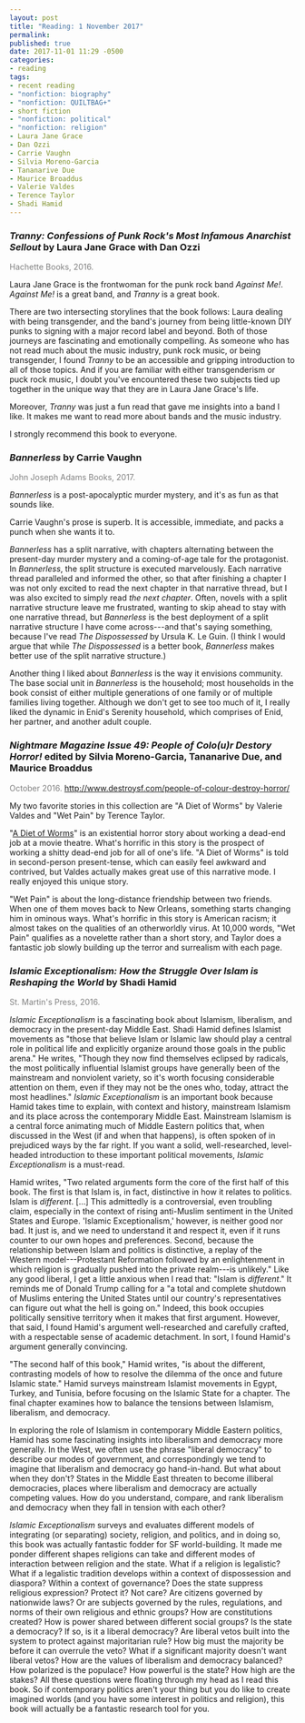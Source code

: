 ```yaml
---
layout: post
title: "Reading: 1 November 2017"
permalink:
published: true
date: 2017-11-01 11:29 -0500
categories:
- reading
tags:
- recent reading
- "nonfiction: biography"
- "nonfiction: QUILTBAG+"
- short fiction
- "nonfiction: political"
- "nonfiction: religion"
- Laura Jane Grace
- Dan Ozzi
- Carrie Vaughn
- Silvia Moreno-Garcia
- Tananarive Due
- Maurice Broaddus
- Valerie Valdes
- Terence Taylor
- Shadi Hamid
---
```


### *Tranny: Confessions of Punk Rock's Most Infamous Anarchist Sellout* by Laura Jane Grace with Dan Ozzi

<p style="color: gray;">Hachette Books, 2016.</p>

Laura Jane Grace is the frontwoman for the punk rock band *Against Me!*. *Against Me!* is a great band, and *Tranny* is a great book.

There are two intersecting storylines that the book follows: Laura dealing with being transgender, and the band's journey from being little-known DIY punks to signing with a major record label and beyond. Both of those journeys are fascinating and emotionally compelling. As someone who has not read much about the music industry, punk rock music, or being transgender, I found *Tranny* to be an accessible and gripping introduction to all of those topics. And if you are familiar with either transgenderism or puck rock music, I doubt you've encountered these two subjects tied up together in the unique way that they are in Laura Jane Grace's life.

Moreover, *Tranny* was just a fun read that gave me insights into a band I like. It makes me want to read more about bands and the music industry.

I strongly recommend this book to everyone.

### *Bannerless* by Carrie Vaughn

<p style="color: gray;">John Joseph Adams Books, 2017.</p>

*Bannerless* is a post-apocalyptic murder mystery, and it's as fun as that sounds like.

Carrie Vaughn's prose is superb. It is accessible, immediate, and packs a punch when she wants it to.

*Bannerless* has a split narrative, with chapters alternating between the present-day murder mystery and a coming-of-age tale for the protagonist. In *Bannerless*, the split structure is executed marvelously. Each narrative thread paralleled and informed the other, so that after finishing a chapter I was not only excited to read the next chapter in that narrative thread, but I was also excited to simply read *the next chapter*. Often, novels with a split narrative structure leave me frustrated, wanting to skip ahead to stay with one narrative thread, but *Bannerless* is the best deployment of a split narrative structure I have come across---and that's saying something, because I've read *The Dispossessed* by Ursula K. Le Guin. (I think I would argue that while *The Dispossessed* is a better book, *Bannerless* makes better use of the split narrative structure.)

Another thing I liked about *Bannerless* is the way it envisions community. The base social unit in *Bannerless* is the household; most households in the book consist of either multiple generations of one family or of multiple families living together. Although we don't get to see too much of it, I really liked the dynamic in Enid's Serenity household, which comprises of Enid, her partner, and another adult couple.

### *Nightmare Magazine Issue 49: People of Colo(u)r Destory Horror!* edited by Silvia Moreno-Garcia, Tananarive Due, and Maurice Broaddus

<p style="color: gray;">October 2016. <a href="http://www.destroysf.com/people-of-colour-destroy-horror/">http://www.destroysf.com/people-of-colour-destroy-horror/</a></p>

My two favorite stories in this collection are "A Diet of Worms" by Valerie Valdes and "Wet Pain" by Terence Taylor.

"[A Diet of Worms](http://www.nightmare-magazine.com/fiction/a-diet-of-worms/)" is an existential horror story about working a dead-end job at a movie theatre. What's horrific in this story is the prospect of working a shitty dead-end job for all of one's life. "A Diet of Worms" is told in second-person present-tense, which can easily feel awkward and contrived, but Valdes actually makes great use of this narrative mode. I really enjoyed this unique story.

"Wet Pain" is about the long-distance friendship between two friends. When one of them moves back to New Orleans, something starts changing him in ominous ways. What's horrific in this story is American racism; it almost takes on the qualities of an otherworldly virus. At 10,000 words, "Wet Pain" qualifies as a novelette rather than a short story, and Taylor does a fantastic job slowly building up the terror and surrealism with each page.

### *Islamic Exceptionalism: How the Struggle Over Islam is Reshaping the World* by Shadi Hamid

<p style="color: gray;">St. Martin's Press, 2016.</p>

*Islamic Exceptionalism* is a fascinating book about Islamism, liberalism, and democracy in the present-day Middle East. Shadi Hamid defines Islamist movements as "those that believe Islam or Islamic law should play a central role in political life and explicitly organize around those goals in the public arena." He writes, "Though they now find themselves eclipsed by radicals, the most politically influential Islamist groups have generally been of the mainstream and nonviolent variety, so it's worth focusing considerable attention on them, even if they may not be the ones who, today, attract the most headlines." *Islamic Exceptionalism* is an important book because Hamid takes time to explain, with context and history, mainstream Islamism and its place across the contemporary Middle East. Mainstream Islamism is a central force animating much of Middle Eastern politics that, when discussed in the West (if and when that happens), is often spoken of in prejudiced ways by the far right. If you want a solid, well-researched, level-headed introduction to these important political movements, *Islamic Exceptionalism* is a must-read.

Hamid writes, "Two related arguments form the core of the first half of this book. The first is that Islam is, in fact, distinctive in how it relates to politics. Islam is *different*. [...] This admittedly is a controversial, even troubling claim, especially in the context of rising anti-Muslim sentiment in the United States and Europe. 'Islamic Exceptionalism,' however, is neither good nor bad. It just is, and we need to understand it and respect it, even if it runs counter to our own hopes and preferences. Second, because the relationship between Islam and politics is distinctive, a replay of the Western model---Protestant Reformation followed by an enlightenment in which religion is gradually pushed into the private realm---is unlikely." Like any good liberal, I get a little anxious when I read that: "Islam is *different*." It reminds me of Donald Trump calling for a "a total and complete shutdown of Muslims entering the United States until our country's representatives can figure out what the hell is going on." Indeed, this book occupies politically sensitive territory when it makes that first argument. However, that said, I found Hamid's argument well-researched and carefully crafted, with a respectable sense of academic detachment. In sort, I found Hamid's argument generally convincing.

"The second half of this book," Hamid writes, "is about the different, contrasting models of how to resolve the dilemma of the once and future Islamic state." Hamid surveys mainstream Islamist movements in Egypt, Turkey, and Tunisia, before focusing on the Islamic State for a chapter. The final chapter examines how to balance the tensions between Islamism, liberalism, and democracy.

In exploring the role of Islamism in contemporary Middle Eastern politics, Hamid has some fascinating insights into liberalism and democracy more generally. In the West, we often use the phrase "liberal democracy" to describe our modes of government, and correspondingly we tend to imagine that liberalism and democracy go hand-in-hand. But what about when they don't? States in the Middle East threaten to become illiberal democracies, places where liberalism and democracy are actually competing values. How do you understand, compare, and rank liberalism and democracy when they fall in tension with each other?

*Islamic Exceptionalism* surveys and evaluates different models of integrating (or separating) society, religion, and politics, and in doing so, this book was actually fantastic fodder for SF world-building. It made me ponder different shapes religions can take and different modes of interaction between religion and the state. What if a religion is legalistic? What if a legalistic tradition develops within a context of dispossession and diaspora? Within a context of governance? Does the state suppress religious expression? Protect it? Not care? Are citizens governed by nationwide laws? Or are subjects governed by the rules, regulations, and norms of their own religious and ethnic groups? How are constitutions created? How is power shared between different social groups? Is the state a democracy? If so, is it a liberal democracy? Are liberal vetos built into the system to protect against majoritarian rule? How big must the majority be before it can overrule the veto? What if a significant majority doesn't want liberal vetos? How are the values of liberalism and democracy balanced? How polarized is the populace? How powerful is the state? How high are the stakes? All these questions were floating through my head as I read this book. So if contemporary politics aren't your thing but you do like to create imagined worlds (and you have some interest in politics and religion), this book will actually be a fantastic research tool for you.
